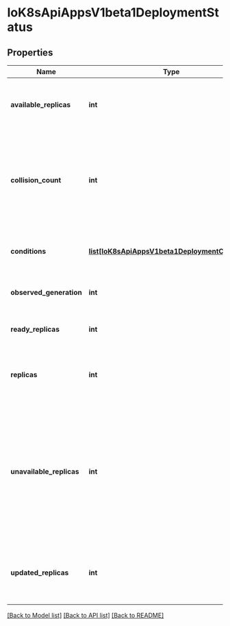# IoK8sApiAppsV1beta1DeploymentStatus

## Properties
Name | Type | Description | Notes
------------ | ------------- | ------------- | -------------
**available_replicas** | **int** | Total number of available pods (ready for at least minReadySeconds) targeted by this deployment. | [optional] 
**collision_count** | **int** | Count of hash collisions for the Deployment. The Deployment controller uses this field as a collision avoidance mechanism when it needs to create the name for the newest ReplicaSet. | [optional] 
**conditions** | [**list[IoK8sApiAppsV1beta1DeploymentCondition]**](IoK8sApiAppsV1beta1DeploymentCondition.md) | Represents the latest available observations of a deployment&#x27;s current state. | [optional] 
**observed_generation** | **int** | The generation observed by the deployment controller. | [optional] 
**ready_replicas** | **int** | Total number of ready pods targeted by this deployment. | [optional] 
**replicas** | **int** | Total number of non-terminated pods targeted by this deployment (their labels match the selector). | [optional] 
**unavailable_replicas** | **int** | Total number of unavailable pods targeted by this deployment. This is the total number of pods that are still required for the deployment to have 100% available capacity. They may either be pods that are running but not yet available or pods that still have not been created. | [optional] 
**updated_replicas** | **int** | Total number of non-terminated pods targeted by this deployment that have the desired template spec. | [optional] 

[[Back to Model list]](../README.md#documentation-for-models) [[Back to API list]](../README.md#documentation-for-api-endpoints) [[Back to README]](../README.md)

